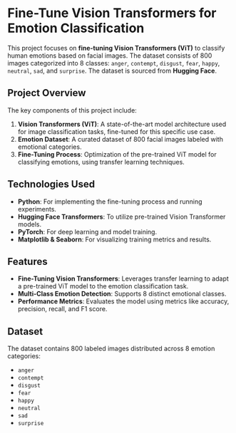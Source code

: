 # Fine-Tune Vision Transformers for Emotion Classification

This project focuses on **fine-tuning Vision Transformers (ViT)** to classify human emotions based on facial images. The dataset consists of 800 images categorized into 8 classes: `anger`, `contempt`, `disgust`, `fear`, `happy`, `neutral`, `sad`, and `surprise`. The dataset is sourced from **Hugging Face**.

## Project Overview

The key components of this project include:
1. **Vision Transformers (ViT)**: A state-of-the-art model architecture used for image classification tasks, fine-tuned for this specific use case.
2. **Emotion Dataset**: A curated dataset of 800 facial images labeled with emotional categories.
3. **Fine-Tuning Process**: Optimization of the pre-trained ViT model for classifying emotions, using transfer learning techniques.

## Technologies Used
- **Python**: For implementing the fine-tuning process and running experiments.
- **Hugging Face Transformers**: To utilize pre-trained Vision Transformer models.
- **PyTorch**: For deep learning and model training.
- **Matplotlib & Seaborn**: For visualizing training metrics and results.

## Features
- **Fine-Tuning Vision Transformers**: Leverages transfer learning to adapt a pre-trained ViT model to the emotion classification task.
- **Multi-Class Emotion Detection**: Supports 8 distinct emotional classes.
- **Performance Metrics**: Evaluates the model using metrics like accuracy, precision, recall, and F1 score.

## Dataset
The dataset contains 800 labeled images distributed across 8 emotion categories:
- `anger`
- `contempt`
- `disgust`
- `fear`
- `happy`
- `neutral`
- `sad`
- `surprise`

